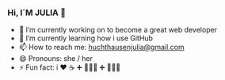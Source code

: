 ### Hi, I´M JULIA 👋

- 🔭 I’m currently working on to become a great web developer
- 🌱 I’m currently learning how i use GitHub
- 📫 How to reach me: huchthausenjulia@gmail.com
- 😄 Pronouns: she / her
- ⚡ Fun fact: i ❤️ ☕️ ➕ 🧘🏼‍♀️ ➕ 🏃🏼‍♀️
